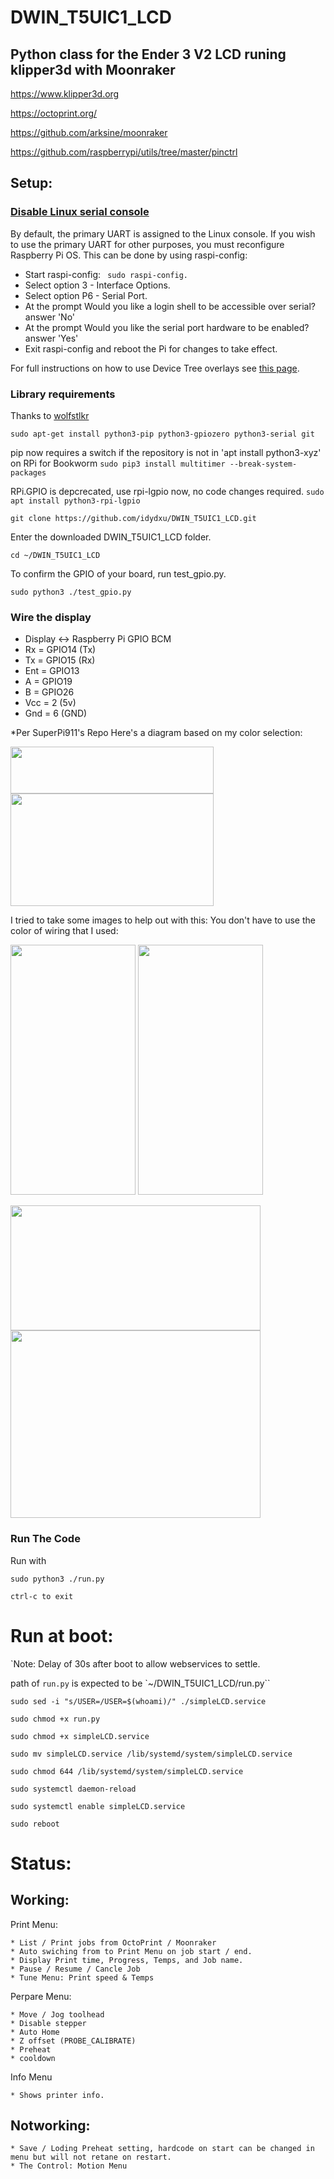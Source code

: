 # DWIN_T5UIC1_LCD

## Python class for the Ender 3 V2 LCD runing klipper3d with Moonraker 

https://www.klipper3d.org

https://octoprint.org/

https://github.com/arksine/moonraker

https://github.com/raspberrypi/utils/tree/master/pinctrl


## Setup:

### [Disable Linux serial console](https://www.raspberrypi.org/documentation/configuration/uart.md)
  By default, the primary UART is assigned to the Linux console. If you wish to use the primary UART for other purposes, you must reconfigure Raspberry Pi OS. This can be done by using raspi-config:

  * Start raspi-config: <code> sudo raspi-config. </code>
  * Select option 3 - Interface Options.
  * Select option P6 - Serial Port.
  * At the prompt Would you like a login shell to be accessible over serial? answer 'No'
  * At the prompt Would you like the serial port hardware to be enabled? answer 'Yes'
  * Exit raspi-config and reboot the Pi for changes to take effect.
  
  For full instructions on how to use Device Tree overlays see [this page](https://www.raspberrypi.org/documentation/configuration/device-tree.md). 

### Library requirements 

  Thanks to [wolfstlkr](https://www.reddit.com/r/ender3v2/comments/mdtjvk/octoprint_klipper_v2_lcd/gspae7y)

  ``` sudo apt-get install python3-pip python3-gpiozero python3-serial git ```
  
  pip now requires a switch if the repository is not in 'apt install python3-xyz' on RPi for Bookworm
  ``` sudo pip3 install multitimer --break-system-packages ```
  
  RPi.GPIO is depcrecated, use rpi-lgpio now, no code changes required.
  ``` sudo apt install python3-rpi-lgpio ```

```
git clone https://github.com/idydxu/DWIN_T5UIC1_LCD.git
```  

Enter the downloaded DWIN_T5UIC1_LCD folder.
```
cd ~/DWIN_T5UIC1_LCD
```

To confirm the GPIO of your board, run test_gpio.py.
```
sudo python3 ./test_gpio.py
```

### Wire the display 
  * Display <-> Raspberry Pi GPIO BCM
  * Rx  =   GPIO14  (Tx)
  * Tx  =   GPIO15  (Rx)
  * Ent =   GPIO13
  * A   =   GPIO19
  * B   =   GPIO26
  * Vcc =   2   (5v)
  * Gnd =   6   (GND)    

*Per SuperPi911's Repo
Here's a diagram based on my color selection:

<img src ="images/GPIO.png?raw=true" width="325" height="75">
<img src ="images/panel.png?raw=true" width="325" height="180">

I tried to take some images to help out with this: You don't have to use the color of wiring that I used:

<img src ="images/wire1.png?raw=true" width="200" height="400"> <img src ="images/wire2.png?raw=true" width="200" height="400">

<img src ="images/wire3.png?raw=true" width="400" height="200">

<img src ="images/wire4.png?raw=true" width="400" height="300">

### Run The Code

Run with    
```
sudo python3 ./run.py
```
 
```ctrl-c to exit```

# Run at boot:

`Note: Delay of 30s after boot to allow webservices to settle.

path of `run.py` is expected to be `~/DWIN_T5UIC1_LCD/run.py``

  ```
  sudo sed -i "s/USER=/USER=$(whoami)/" ./simpleLCD.service
  ```
   ```
   sudo chmod +x run.py
   ```   
   ```
   sudo chmod +x simpleLCD.service
   ```   
   ```
   sudo mv simpleLCD.service /lib/systemd/system/simpleLCD.service
   ```      
   ```
   sudo chmod 644 /lib/systemd/system/simpleLCD.service
   ```      
   ```
   sudo systemctl daemon-reload
   ```      
   ```
   sudo systemctl enable simpleLCD.service
   ```      
   ```
   sudo reboot
   ```
   
   

# Status:

## Working:

 Print Menu:
 
    * List / Print jobs from OctoPrint / Moonraker
    * Auto swiching from to Print Menu on job start / end.
    * Display Print time, Progress, Temps, and Job name.
    * Pause / Resume / Cancle Job
    * Tune Menu: Print speed & Temps

 Perpare Menu:
 
    * Move / Jog toolhead
    * Disable stepper
    * Auto Home
    * Z offset (PROBE_CALIBRATE)
    * Preheat
    * cooldown
 
 Info Menu
 
    * Shows printer info.

## Notworking:
    * Save / Loding Preheat setting, hardcode on start can be changed in menu but will not retane on restart.
    * The Control: Motion Menu

